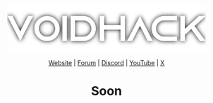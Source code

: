 <div align="center">
<p>
    <img width="450" src="https://github.com/SwiezakSzef/VoidHack/blob/main/vh.png">
</p>

[Website]() |
[Forum]() |
[Discord]() |
[YouTube]() |
[X]()
# **Soon**

</div>
